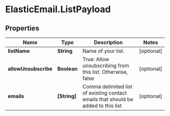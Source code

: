 # ElasticEmail.ListPayload

## Properties

Name | Type | Description | Notes
------------ | ------------- | ------------- | -------------
**listName** | **String** | Name of your list. | [optional] 
**allowUnsubscribe** | **Boolean** | True: Allow unsubscribing from this list. Otherwise, false | [optional] 
**emails** | **[String]** | Comma delimited list of existing contact emails that should be added to this list | [optional] 


